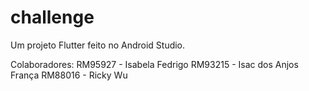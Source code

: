 # challenge

Um projeto Flutter feito no Android Studio.

Colaboradores: 
RM95927 - Isabela Fedrigo
RM93215 - Isac dos Anjos França
RM88016 - Ricky Wu


